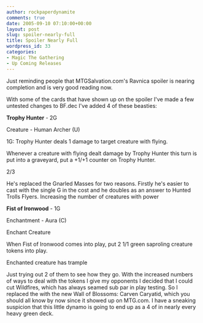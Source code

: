 ```yaml
---
author: rockpaperdynamite
comments: true
date: 2005-09-10 07:10:00+00:00
layout: post
slug: spoiler-nearly-full
title: Spoiler Nearly Full
wordpress_id: 33
categories:
- Magic The Gathering
- Up Coming Releases
---
```


Just reminding people that MTGSalvation.com's Ravnica spoiler is nearing completion and is very good reading now.




With some of the cards that have shown up on the spoiler I've made a few untested changes to BF.dec I've added 4 of these beasties:




**Trophy Hunter** - 2G  

Creature - Human Archer (U)  

1G: Trophy Hunter deals 1 damage to target creature with flying.  

Whenever a creature with flying dealt damage by Trophy Hunter this turn is put into a graveyard, put a +1/+1 counter on Trophy Hunter.  

2/3




He's replaced the Gnarled Masses for two reasons. Firstly he's easier to cast with the single G in the cost and he doubles as an answer to Hunted Trolls Flyers. Increasing the number of creatures with power




**Fist of Ironwood** - 1G  

Enchantment - Aura (C)  

Enchant Creature  

When Fist of Ironwood comes into play, put 2 1/1 green saproling creature tokens into play.  

Enchanted creature has trample




Just trying out 2 of them to see how they go. With the increased numbers of ways to deal with the tokens I give my opponents I decided that I could cut Wildfires, which has always seamed sub par in play testing. So I replaced the with the new Wall of Blossoms: Carven Caryatid, which you should all know by now since it showed up on MTG.com. I have a sneaking suspicion that this little dynamo is going to end up as a 4 of in nearly every heavy green deck.




